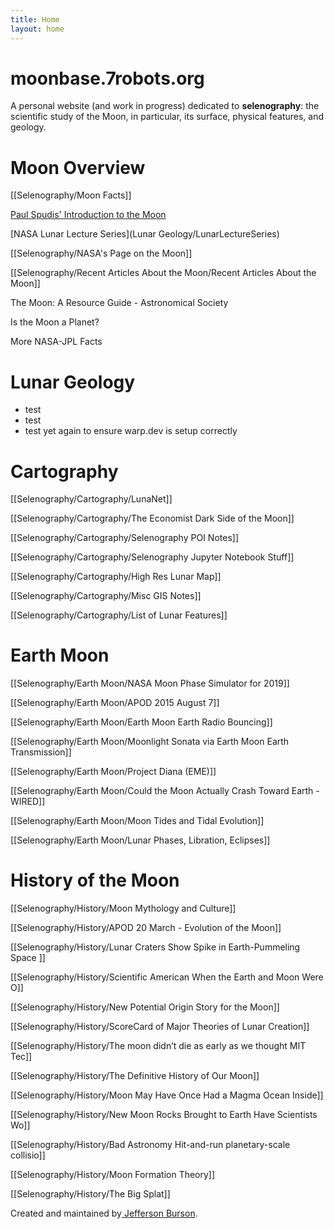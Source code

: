 ```yaml
---
title: Home
layout: home
---
```

# moonbase.7robots.org

A personal website (and work in progress) dedicated to **selenography**: the scientific study of the Moon, in particular, its surface, physical features, and geology.

# Moon Overview

[[Selenography/Moon Facts]]

[Paul Spudis' Introduction to the Moon](SpudisIntrotoMoon)

[NASA Lunar Lecture Series](Lunar Geology/LunarLectureSeries)

[[Selenography/NASA's Page on the Moon]]

[[Selenography/Recent Articles About the Moon/Recent Articles About the Moon]]

The Moon: A Resource Guide - Astronomical Society

Is the Moon a Planet?

More NASA-JPL Facts

# Lunar Geology
- test
- test
- test yet again to ensure warp.dev is setup correctly

# Cartography

[[Selenography/Cartography/LunaNet]]

[[Selenography/Cartography/The Economist Dark Side of the Moon]]

[[Selenography/Cartography/Selenography POI Notes]]

[[Selenography/Cartography/Selenography Jupyter Notebook Stuff]]

[[Selenography/Cartography/High Res Lunar Map]]

[[Selenography/Cartography/Misc GIS Notes]]

[[Selenography/Cartography/List of Lunar Features]]

# Earth Moon

[[Selenography/Earth Moon/NASA Moon Phase Simulator for 2019]]

[[Selenography/Earth Moon/APOD 2015 August 7]]

[[Selenography/Earth Moon/Earth Moon Earth Radio Bouncing]]

[[Selenography/Earth Moon/Moonlight Sonata via Earth Moon Earth Transmission]]

[[Selenography/Earth Moon/Project Diana (EME)]]

[[Selenography/Earth Moon/Could the Moon Actually Crash Toward Earth - WIRED]]

[[Selenography/Earth Moon/Moon Tides and Tidal Evolution]]

[[Selenography/Earth Moon/Lunar Phases, Libration, Eclipses]]

# History of the Moon

[[Selenography/History/Moon Mythology and Culture]]

[[Selenography/History/APOD 20 March - Evolution of the Moon]]

[[Selenography/History/Lunar Craters Show Spike in Earth-Pummeling Space ]]

[[Selenography/History/Scientific American When the Earth and Moon Were O]]

[[Selenography/History/New Potential Origin Story for the Moon]]

[[Selenography/History/ScoreCard of Major Theories of Lunar Creation]]

[[Selenography/History/The moon didn’t die as early as we thought MIT Tec]]

[[Selenography/History/The Definitive History of Our Moon]]

[[Selenography/History/Moon May Have Once Had a Magma Ocean Inside]]

[[Selenography/History/New Moon Rocks Brought to Earth Have Scientists Wo]]

[[Selenography/History/Bad Astronomy Hit-and-run planetary-scale collisio]]

[[Selenography/History/Moon Formation Theory]]

[[Selenography/History/The Big Splat]]

Created and maintained by[ Jefferson Burson](https://www.7robots.org).
